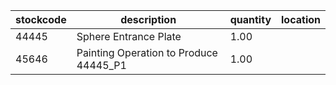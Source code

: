 |stockcode|description|quantity|location|
|---------|-----------|--------|--------|
|44445|Sphere Entrance Plate|1.00||
|45646|Painting Operation to Produce 44445_P1|1.00||
